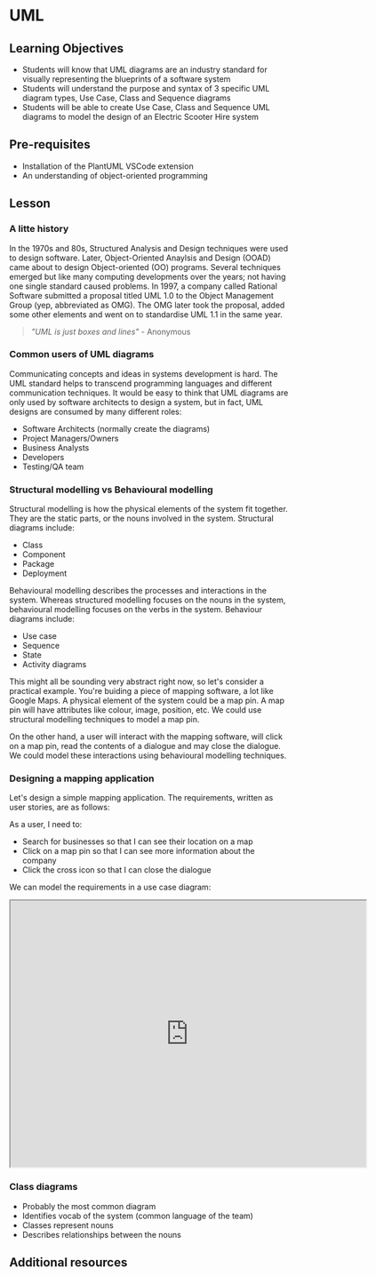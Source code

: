 # UML

## Learning Objectives

- Students will know that UML diagrams are an industry standard for visually representing the blueprints of a software system
- Students will understand the purpose and syntax of 3 specific UML diagram types, Use Case, Class and Sequence diagrams
- Students will be able to create Use Case, Class and Sequence UML diagrams to model the design of an Electric Scooter Hire system

## Pre-requisites

- Installation of the PlantUML VSCode extension
- An understanding of object-oriented programming

## Lesson

### A litte history

In the 1970s and 80s, Structured Analysis and Design techniques were used to design software. Later, Object-Oriented Anaylsis and Design (OOAD) came about to design Object-oriented (OO) programs. Several techniques emerged but like many computing developments over the years; not having one single standard caused problems. In 1997, a company called Rational Software submitted a proposal titled UML 1.0 to the Object Management Group (yep, abbreviated as OMG). The OMG later took the proposal, added some other elements and went on to standardise UML 1.1 in the same year.

> _"UML is just boxes and lines"_ - Anonymous

### Common users of UML diagrams

Communicating concepts and ideas in systems development is hard. The UML standard helps to transcend programming languages and different communication techniques. It would be easy to think that UML diagrams are only used by software architects to design a system, but in fact, UML designs are consumed by many different roles:

- Software Architects (normally create the diagrams)
- Project Managers/Owners
- Business Analysts
- Developers
- Testing/QA team

### Structural modelling vs Behavioural modelling

Structural modelling is how the physical elements of the system fit together. They are the static parts, or the nouns involved in the system. Structural diagrams include:

- Class
- Component
- Package
- Deployment

Behavioural modelling describes the processes and interactions in the system. Whereas structured modelling focuses on the nouns in the system, behavioural modelling focuses on the verbs in the system. Behaviour diagrams include:

- Use case
- Sequence
- State
- Activity diagrams

This might all be sounding very abstract right now, so let's consider a practical example. You're buiding a piece of mapping software, a lot like Google Maps. A physical element of the system could be a map pin. A map pin will have attributes like colour, image, position, etc. We could use structural modelling techniques to model a map pin.

On the other hand, a user will interact with the mapping software, will click on a map pin, read the contents of a dialogue and may close the dialogue. We could model these interactions using behavioural modelling techniques.

### Designing a mapping application

Let's design a simple mapping application. The requirements, written as user stories, are as follows:

As a user, I need to:

- Search for businesses so that I can see their location on a map
- Click on a map pin so that I can see more information about the company
- Click the cross icon so that I can close the dialogue

We can model the requirements in a use case diagram:

<iframe src="https://drive.google.com/file/d/17wvyGWqU_bPEnRNM0kjtNW4FrR8sfKY1/preview" width="640" height="480"></iframe>

### Class diagrams

- Probably the most common diagram
- Identifies vocab of the system (common language of the team)
- Classes represent nouns
- Describes relationships between the nouns

## Additional resources
